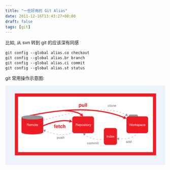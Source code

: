 ```yaml
---
title: "一些好用的 Git Alias"
date: 2011-12-16T13:43:27+08:00
draft: false
tags: [git]
---
```


比如,  从 svn 转到 git 的应该深有同感

```
git config --global alias.co checkout
git config --global alias.br branch
git config --global alias.ci commit
git config --global alias.st status
```


git 常用操作示意图:

![1576475173484](./git-alias.assets/1576475173484.png)